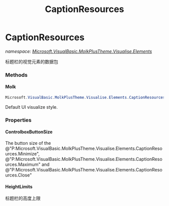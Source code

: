 ﻿---
title: CaptionResources
---

# CaptionResources
_namespace: [Microsoft.VisualBasic.MolkPlusTheme.Visualise.Elements](N-Microsoft.VisualBasic.MolkPlusTheme.Visualise.Elements.html)_

标题栏的视觉元素的数据包

### Methods

#### Molk
```csharp
Microsoft.VisualBasic.MolkPlusTheme.Visualise.Elements.CaptionResources.Molk
```
Default UI visualize style.



### Properties

#### ControlboxButtonSize
The button size of the @"P:Microsoft.VisualBasic.MolkPlusTheme.Visualise.Elements.CaptionResources.Minimize", @"P:Microsoft.VisualBasic.MolkPlusTheme.Visualise.Elements.CaptionResources.Maximum" and @"P:Microsoft.VisualBasic.MolkPlusTheme.Visualise.Elements.CaptionResources.Close"
#### HeightLimits
标题栏的高度上限

